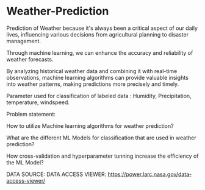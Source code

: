 # Weather-Prediction

Prediction of Weather because it's always been a critical aspect of our daily lives, influencing various decisions from agricultural planning to disaster management. 

Through machine learning, we can enhance the accuracy and reliability of weather forecasts. 

By analyzing historical weather data and combining it with real-time observations, machine learning algorithms can provide valuable insights into weather patterns, making predictions more precisely and timely. 

Parameter used for classification of labeled data : Humidity, Precipitation, temperature, windspeed.


Problem statement:

How to utilize Machine learning algorithms for weather prediction?

What are the different ML Models for classification that are used in weather prediction?

How cross-validation and hyperparameter tunning increase the efficiency of the ML Model?

DATA SOURCE: DATA ACCESS VIEWER:
https://power.larc.nasa.gov/data-access-viewer/


